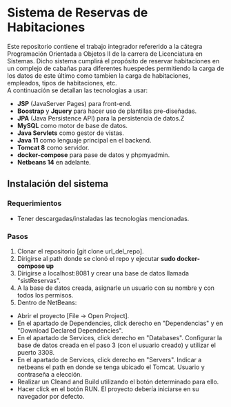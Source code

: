 # Sistema de Reservas de Habitaciones

Este repositorio contiene el trabajo integrador refererido a la cátegra Programación Orientada a Objetos II de la carrera de Licenciatura en Sistemas.
Dicho sistema cumplirá el propósito de reservar habitaciones en un complejo de cabañas para diferentes huespedes permitiendo la carga de los datos de este último como tambien la carga de habitaciones, empleados, tipos de habitaciones, etc.
<br>
A continuación se detallan las tecnologias a usar: 

- **JSP** (JavaServer Pages) para front-end.
- **Boostrap** y **Jquery** para hacer uso de plantillas pre-diseñadas.
- **JPA** (Java Persistence API) para la persistencia de datos.Z
- **MySQL** como motor de base de datos. 
- **Java Servlets** como gestor de vistas. 
- **Java 11** como lenguaje principal en el backend. 
- **Tomcat 8** como servidor.
- **docker-compose** para pase de datos y phpmyadmin.
- **Netbeans 14** en adelante.

## Instalación del sistema 

### Requerimientos

- Tener descargadas/instaladas las tecnologías mencionadas.

### Pasos
1. Clonar el repositorio [git clone url_del_repo].
2. Dirigirse al path donde se clonó el repo y ejecutar **sudo docker-compose up**
3. Dirigirse a localhost:8081 y crear una base de datos llamada "sistReservas".
4. A la base de datos creada, asignarle un usuario con su nombre y con todos los permisos. 
5. Dentro de NetBeans:
  - Abrir el proyecto [File -> Open Project].
  - En el apartado de Dependencies, click derecho en "Dependencias" y en "Download Declared Dependencies".
  - En el apartado de Services, click derecho en "Databases". Configurar la base de datos creada en el paso 3 (con el usuario creado) y utilizar el puerto 3308.
  - En el apartado de Services, click derecho en "Servers". Indicar a netbeans el path en donde se tenga ubicado el Tomcat. Usuario y contraseña a elección.
  - Realizar un Cleand and Build utilizando el botón determinado para ello. 
  - Hacer click en el botón RUN. El proyecto debería iniciarse en su navegador por defecto. 
